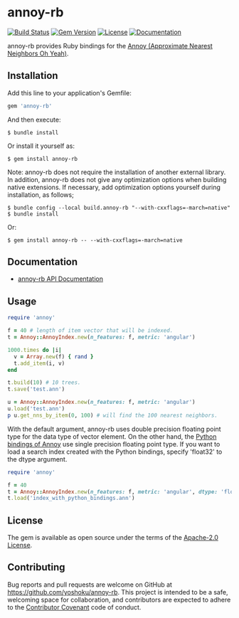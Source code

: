 # annoy-rb

[![Build Status](https://github.com/yoshoku/annoy-rb/workflows/build/badge.svg)](https://github.com/yoshoku/annoy-rb/actions?query=workflow%3Abuild)
[![Gem Version](https://badge.fury.io/rb/annoy-rb.svg)](https://badge.fury.io/rb/annoy-rb)
[![License](https://img.shields.io/badge/License-Apache%202.0-yellowgreen.svg)](https://github.com/yoshoku/annoy-rb/blob/main/LICENSE.txt)
[![Documentation](https://img.shields.io/badge/api-reference-blue.svg)](https://yoshoku.github.io/annoy-rb/doc/)

annoy-rb provides Ruby bindings for the [Annoy (Approximate Nearest Neighbors Oh Yeah)](https://github.com/spotify/annoy).

## Installation

Add this line to your application's Gemfile:

```ruby
gem 'annoy-rb'
```

And then execute:

    $ bundle install

Or install it yourself as:

    $ gem install annoy-rb

Note: annoy-rb does not require the installation of another external library.
In addition, annoy-rb does not give any optimization options when building native extensions.
If necessary, add optimization options yourself during installation, as follows;

```
$ bundle config --local build.annoy-rb "--with-cxxflags=-march=native"
$ bundle install
```

Or:

```
$ gem install annoy-rb -- --with-cxxflags=-march=native
```

## Documentation

* [annoy-rb API Documentation](https://yoshoku.github.io/annoy-rb/doc/)

## Usage

```ruby
require 'annoy'

f = 40 # length of item vector that will be indexed.
t = Annoy::AnnoyIndex.new(n_features: f, metric: 'angular')

1000.times do |i|
  v = Array.new(f) { rand }
  t.add_item(i, v)
end

t.build(10) # 10 trees.
t.save('test.ann')

u = Annoy::AnnoyIndex.new(n_features: f, metric: 'angular')
u.load('test.ann')
p u.get_nns_by_item(0, 100) # will find the 100 nearest neighbors.
```

With the default argument, annoy-rb uses double precision floating point type for the data type of vector element.
On the other hand, the [Python bindings of Annoy](https://pypi.org/project/annoy/) use single precision floating point type.
If you want to load a search index created with the Python bindings, specify 'float32' to the dtype argument.

```ruby
require 'annoy'

f = 40
t = Annoy::AnnoyIndex.new(n_features: f, metric: 'angular', dtype: 'float32')
t.load('index_with_python_bindings.ann')
```

## License

The gem is available as open source under the terms of the [Apache-2.0 License](https://www.apache.org/licenses/LICENSE-2.0).

## Contributing

Bug reports and pull requests are welcome on GitHub at https://github.com/yoshoku/annoy-rb.
This project is intended to be a safe, welcoming space for collaboration,
and contributors are expected to adhere to the [Contributor Covenant](https://contributor-covenant.org) code of conduct.
